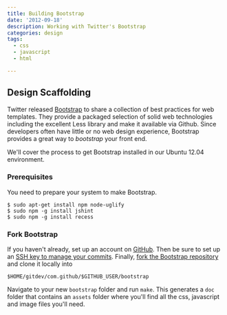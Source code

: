 ```yaml
---
title: Building Bootstrap
date: '2012-09-18'
description: Working with Twitter's Bootstrap
categories: design
tags:
  - css
  - javascript
  - html

---
```


## Design Scaffolding

Twitter released [Bootstrap](http://twitter.github.com/bootstrap/) to share a collection of best practices for web templates. They provide a packaged selection of solid web technologies including the excellent Less library and make it available via Github. Since developers often have little or no web design experience, Bootstrap provides a great way to _bootstrap_ your front end.

We'll cover the process to get Bootstrap installed in our Ubuntu 12.04 environment.

### Prerequisites

You need to prepare your system to make Bootstrap.

    $ sudo apt-get install npm node-uglify
    $ sudo npm -g install jshint
    $ sudo npm -g install recess

### Fork Bootstrap

If you haven't already, set up an account on [GitHub](http://www.github.com). Then be sure to set up an [SSH key to manage your commits](https://help.github.com/articles/generating-ssh-keys). Finally, [fork the Bootstrap repository](https://help.github.com/articles/fork-a-repo) and clone it locally into

    $HOME/gitdev/com.github/$GITHUB_USER/bootstrap

Navigate to your new `bootstrap` folder and run `make`. This generates a `doc` folder that contains an `assets` folder where you'll find all the css, javascript and image files you'll need.

